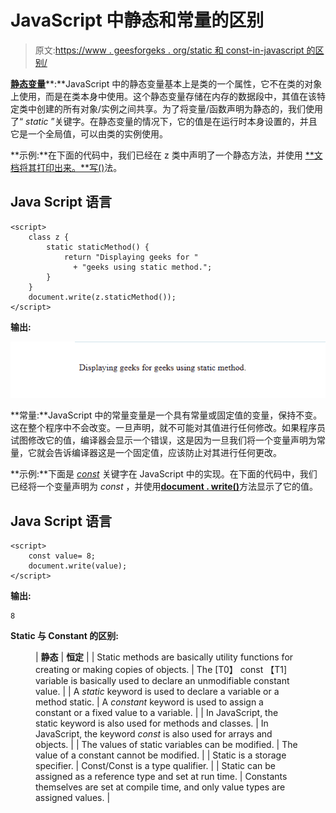 # JavaScript 中静态和常量的区别

> 原文:[https://www . geesforgeks . org/static 和 const-in-javascript 的区别/](https://www.geeksforgeeks.org/difference-between-static-and-const-in-javascript/)

[**静态变量**](https://www.geeksforgeeks.org/how-to-create-static-variables-in-javascript/)**:**JavaScript 中的静态变量基本上是类的一个属性，它不在类的对象上使用，而是在类本身中使用。这个静态变量存储在内存的数据段中，其值在该特定类中创建的所有对象/实例之间共享。为了将变量/函数声明为静态的，我们使用了“ *static* ”关键字。在静态变量的情况下，它的值是在运行时本身设置的，并且它是一个全局值，可以由类的实例使用。

**示例:**在下面的代码中，我们已经在 z 类中声明了一个静态方法，并使用 [**文档将其打印出来。**写()](https://www.geeksforgeeks.org/html-dom-write-method/)法。

## Java Script 语言

```
<script>  
    class z {  
        static staticMethod() {  
            return "Displaying geeks for "
              + "geeks using static method.";  
        }  
    }  
    document.write(z.staticMethod());  
</script>  
```

**输出:**

![](img/565dcc7b9c7ac9212b8940a9e622901e.png)

**常量:**JavaScript 中的常量变量是一个具有常量或固定值的变量，保持不变。这在整个程序中不会改变。一旦声明，就不可能对其值进行任何修改。如果程序员试图修改它的值，编译器会显示一个错误，这是因为一旦我们将一个变量声明为常量，它就会告诉编译器这是一个固定值，应该防止对其进行任何更改。

**示例:**下面是 [*const*](https://www.geeksforgeeks.org/javascript-const/) 关键字在 JavaScript 中的实现。在下面的代码中，我们已经将一个变量声明为 *const* ，并使用[**document . write()**](https://www.geeksforgeeks.org/html-dom-write-method/)方法显示了它的值。

## Java Script 语言

```
<script>  
    const value= 8; 
    document.write(value);  
</script>     
```

**输出:**

```
8
```

**Static 与 Constant 的区别:**

<figure class="table">

| **静态** | **恒定** |
| Static methods are basically utility functions for creating or making copies of objects. | The [T0】 const 【T1] variable is basically used to declare an unmodifiable constant value. |
| A *static* keyword is used to declare a variable or a method static. | A *constant* keyword is used to assign a constant or a fixed value to a variable. |
| In JavaScript, the static keyword is also used for methods and classes. | In JavaScript, the keyword *const* is also used for arrays and objects. |
| The values of static variables can be modified. | The value of a constant cannot be modified. |
| Static is a storage specifier. | Const/Const is a type qualifier. |
| Static can be assigned as a reference type and set at run time. | Constants themselves are set at compile time, and only value types are assigned values. |

</figure>